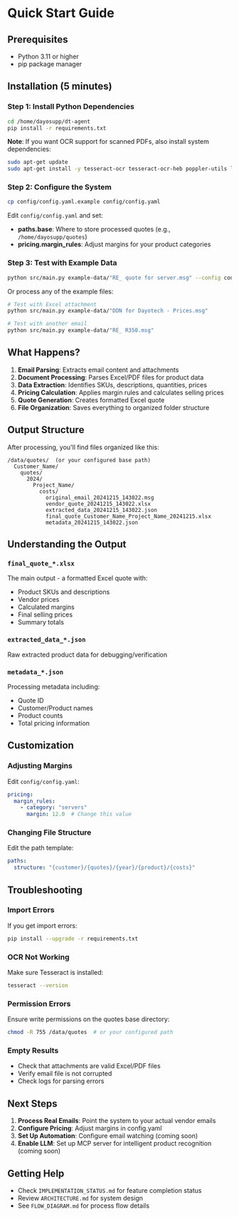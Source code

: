 # Quick Start Guide

## Prerequisites

- Python 3.11 or higher
- pip package manager

## Installation (5 minutes)

### Step 1: Install Python Dependencies

```bash
cd /home/dayosupp/dt-agent
pip install -r requirements.txt
```

**Note**: If you want OCR support for scanned PDFs, also install system dependencies:
```bash
sudo apt-get update
sudo apt-get install -y tesseract-ocr tesseract-ocr-heb poppler-utils libpoppler-cpp-dev
```

### Step 2: Configure the System

```bash
cp config/config.yaml.example config/config.yaml
```

Edit `config/config.yaml` and set:
- **paths.base**: Where to store processed quotes (e.g., `/home/dayosupp/quotes`)
- **pricing.margin_rules**: Adjust margins for your product categories

### Step 3: Test with Example Data

```bash
python src/main.py example-data/"RE_ quote for server.msg" --config config/config.yaml
```

Or process any of the example files:
```bash
# Test with Excel attachment
python src/main.py example-data/"DDN for Dayotech - Prices.msg"

# Test with another email
python src/main.py example-data/"RE_ R350.msg"
```

## What Happens?

1. **Email Parsing**: Extracts email content and attachments
2. **Document Processing**: Parses Excel/PDF files for product data
3. **Data Extraction**: Identifies SKUs, descriptions, quantities, prices
4. **Pricing Calculation**: Applies margin rules and calculates selling prices
5. **Quote Generation**: Creates formatted Excel quote
6. **File Organization**: Saves everything to organized folder structure

## Output Structure

After processing, you'll find files organized like this:

```
/data/quotes/  (or your configured base path)
  Customer_Name/
    quotes/
      2024/
        Project_Name/
          costs/
            original_email_20241215_143022.msg
            vendor_quote_20241215_143022.xlsx
            extracted_data_20241215_143022.json
            final_quote_Customer_Name_Project_Name_20241215.xlsx
            metadata_20241215_143022.json
```

## Understanding the Output

### `final_quote_*.xlsx`
The main output - a formatted Excel quote with:
- Product SKUs and descriptions
- Vendor prices
- Calculated margins
- Final selling prices
- Summary totals

### `extracted_data_*.json`
Raw extracted product data for debugging/verification

### `metadata_*.json`
Processing metadata including:
- Quote ID
- Customer/Product names
- Product counts
- Total pricing information

## Customization

### Adjusting Margins

Edit `config/config.yaml`:
```yaml
pricing:
  margin_rules:
    - category: "servers"
      margin: 12.0  # Change this value
```

### Changing File Structure

Edit the path template:
```yaml
paths:
  structure: "{customer}/{quotes}/{year}/{product}/{costs}"
```

## Troubleshooting

### Import Errors
If you get import errors:
```bash
pip install --upgrade -r requirements.txt
```

### OCR Not Working
Make sure Tesseract is installed:
```bash
tesseract --version
```

### Permission Errors
Ensure write permissions on the quotes base directory:
```bash
chmod -R 755 /data/quotes  # or your configured path
```

### Empty Results
- Check that attachments are valid Excel/PDF files
- Verify email file is not corrupted
- Check logs for parsing errors

## Next Steps

1. **Process Real Emails**: Point the system to your actual vendor emails
2. **Configure Pricing**: Adjust margins in config.yaml
3. **Set Up Automation**: Configure email watching (coming soon)
4. **Enable LLM**: Set up MCP server for intelligent product recognition (coming soon)

## Getting Help

- Check `IMPLEMENTATION_STATUS.md` for feature completion status
- Review `ARCHITECTURE.md` for system design
- See `FLOW_DIAGRAM.md` for process flow details

